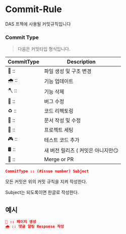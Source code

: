 # Commit-Rule
DAS 프젝에 사용될 커밋규칙입니다



### Commit Type

 > 다음은 커밋타입 형식입니다.

|CommitType|Description|
|------|----------------------|
|🌱 ::|파일 생성 및 구조 변경|
|🌧  ::|기능 업데이트|
|🪓 ::|기능 삭제|
|🐛 ::|버그 수정|
|♻️ ::|코드 리펙토링|
|🗿 ::|문서 작성 및 수정|
|🌟 ::|프로젝트 세팅|
|🎮 ::|테스트 코드 추가|
|🛢 ::|새 버전 릴리즈 ( 커밋은 아니지만😏|
|🔀 ::|Merge or PR|

```json
CommitType :: (#issue number) Subject
```

모든 커밋은 위의 커밋 규칙을 지켜 작성한다.

Subject는 되도록이면 한글로 작성한다.

## 예시

```json
🌱 :: 페이지 생성
🌧 :: 댓글 알림 Response 작성
```

